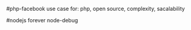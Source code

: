 #php-facebook
use case for: php, open source, complexity, sacalability


#nodejs
forever
node-debug
